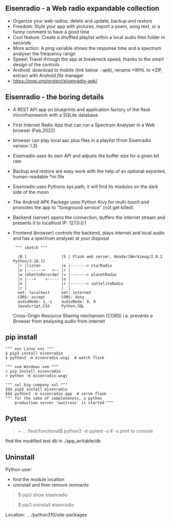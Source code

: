 Eisenradio - a Web radio expandable collection
---
 * Organize your web radios; delete and update, backup and restore
 * Freedom: Style your app with pictures, import a poem, song text, or a funny comment to have a good time
 * Cool feature: Create a shuffled playlist within a local audio files folder in seconds
 * More action: A ping variable shows the response time and a spectrum analyser the frequency range
 * Speed: Travel through the app at breakneck speed, thanks to the smart design of the controls 
 * Android: download to mobile (link below .-apk), rename *WHL to *ZIP, extract with Android _file_ manager
 * https://pypi.org/project/eisenradio-apk/

Eisenradio - the boring details 
---
 * A REST API app on blueprints and application factory of the flask microframework with a SQLite database
 * First Internet Radio App that can run a Spectrum Analyser in a Web browser (Feb,2022)
 * browser can play local aac plus files in a playlist (from Eisenradio version 1.3)
 * Eisenradio uses its own API and adjusts the buffer size for a given bit rate
 * Backup and restore are easy work with the help of an optional exported, human-readable *ini file
 * Eisenradio uses Pythons sys.path; it will find its modules on the dark side of the moon
 * The Android APK Package uses Python Kivy for multi-touch and promotes the app to "foreground service" (not get killed)
 * Backend (server) opens the connection, buffers the internet stream and presents it to localhost IP: 127.0.0.1
 * Frontend (browser) controls the backend, plays internet and local audio and has a spectrum analyser at your disposal

 
		""" sketch """

	     |B |               |S | Flask web server, Header[Werkzeug/2.0.2 Python/3.10.1]
	     |r |listen         |e |-------> starRadio
	     |o |------->   <-- |r |
	     |w |GhettoRecorder |v |-------> planetRadio
	     |s |--->    <----- |e |
	     |e |               |r |-------> satteliteRadio
	     |r |               |  |
         net: localhost     net: internet
         CORS: accept       CORS: deny
         audioNode: 1,-1    audioNode: 0, 0
         JavaScript,CSS     Python,SQL

    Cross-Origin Resource Sharing mechanism (CORS) 
    i.a. prevents a Browser from analysing audio from internet
    

pip install
-
	""" xxs Linux xxs """
    $ pip3 install eisenradio
    $ python3 -m eisenradio.wsgi  # watch flask

    """ xxm Windows xxm """
    > pip install eisenradio
    > python -m eisenradio.wsgi

    """ xxl big company xxl """
    $$$ pip3 install eisenradio
    $$$ python3 -m eisenradio.app  # serve flask
    """ for the sake of completeness, a python
        production server 'waitress' is started """

Pytest
---
> ~ ... /test/functional$ python3 -m pytest -s    # -s print to console

find the modified test db in ./app_writable/db

Uninstall
---
Python user:

* find the module location
* uninstall and then remove remnants

>$ pip3 show eisenradio

>$ pip3 uninstall eisenradio

Location: ... /python310/site-packages
